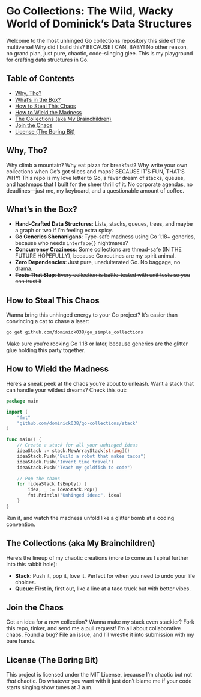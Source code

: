 # Go Collections: The Wild, Wacky World of Dominick’s Data Structures

Welcome to the most unhinged Go collections repository this side of the multiverse! Why did I build this? BECAUSE I CAN, BABY! No other reason, no grand plan, just pure, chaotic, code-slinging glee. This is my playground for crafting data structures in Go.

## Table of Contents
- [Why, Tho?](#why-tho)
- [What’s in the Box?](#whats-in-the-box)
- [How to Steal This Chaos](#how-to-steal-this-chaos)
- [How to Wield the Madness](#how-to-wield-the-madness)
- [The Collections (aka My Brainchildren)](#the-collections-aka-my-brainchildren)
- [Join the Chaos](#join-the-chaos)
- [License (The Boring Bit)](#license-the-boring-bit)

## Why, Tho?

Why climb a mountain? Why eat pizza for breakfast? Why write your own collections when Go’s got slices and maps? BECAUSE IT’S FUN, THAT’S WHY! This repo is my love letter to Go, a fever dream of stacks, queues, and hashmaps that I built for the sheer thrill of it. No corporate agendas, no deadlines—just me, my keyboard, and a questionable amount of coffee.

## What’s in the Box?

- **Hand-Crafted Data Structures**: Lists, stacks, queues, trees, and maybe a graph or two if I’m feeling extra spicy.
- **Go Generics Shenanigans**: Type-safe madness using Go 1.18+ generics, because who needs `interface{}` nightmares?
- **Concurrency Craziness**: Some collections are thread-safe (IN THE FUTURE HOPEFULLY), because Go routines are my spirit animal.
- **Zero Dependencies**: Just pure, unadulterated Go. No baggage, no drama.
- ~~**Tests That Slap**: Every collection is battle-tested with unit tests so you can trust it~~

## How to Steal This Chaos

Wanna bring this unhinged energy to your Go project? It’s easier than convincing a cat to chase a laser:

```bash
go get github.com/dominick038/go_simple_collections
```

Make sure you’re rocking Go 1.18 or later, because generics are the glitter glue holding this party together.

## How to Wield the Madness

Here’s a sneak peek at the chaos you’re about to unleash. Want a stack that can handle your wildest dreams? Check this out:

```go
package main

import (
	"fmt"
	"github.com/dominick038/go-collections/stack"
)

func main() {
	// Create a stack for all your unhinged ideas
	ideaStack := stack.NewArrayStack[string]()
	ideaStack.Push("Build a robot that makes tacos")
	ideaStack.Push("Invent time travel")
	ideaStack.Push("Teach my goldfish to code")

	// Pop the chaos
	for !ideaStack.IsEmpty() {
		idea, _ := ideaStack.Pop()
		fmt.Println("Unhinged idea:", idea)
	}
}
```

Run it, and watch the madness unfold like a glitter bomb at a coding convention.

## The Collections (aka My Brainchildren)

Here’s the lineup of my chaotic creations (more to come as I spiral further into this rabbit hole):

- **Stack**: Push it, pop it, love it. Perfect for when you need to undo your life choices.
- **Queue**: First in, first out, like a line at a taco truck but with better vibes.

## Join the Chaos

Got an idea for a new collection? Wanna make my stack even stackier? Fork this repo, tinker, and send me a pull request! I’m all about collaborative chaos. Found a bug? File an issue, and I’ll wrestle it into submission with my bare hands.

## License (The Boring Bit)

This project is licensed under the MIT License, because I’m chaotic but not *that* chaotic. Do whatever you want with it just don’t blame me if your code starts singing show tunes at 3 a.m.
